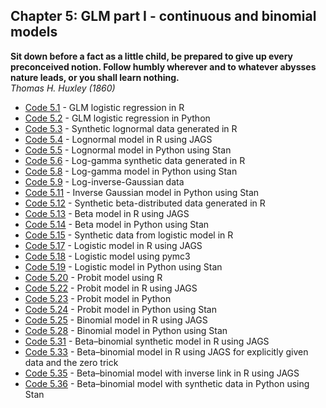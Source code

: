 ## Chapter 5: GLM part I - continuous and binomial models

**Sit down before a fact as a little child, be prepared to give up every preconceived notion. Follow humbly wherever and to whatever abysses nature leads, or you shall learn nothing.**  
*Thomas H. Huxley (1860)*

- [Code 5.1](https://github.com/astrobayes/BMAD/blob/master/chapter_5/code_5.1.R) - GLM logistic regression in R
- [Code 5.2](https://github.com/astrobayes/BMAD/blob/master/chapter_5/code_5.2.py) - GLM logistic regression in Python
- [Code 5.3](https://github.com/astrobayes/BMAD/blob/master/chapter_5/code_5.3.R) - Synthetic lognormal data generated in R
- [Code 5.4](https://github.com/astrobayes/BMAD/blob/master/chapter_5/code_5.4.R) - Lognormal model in R using JAGS
- [Code 5.5](https://github.com/astrobayes/BMAD/blob/master/chapter_5/code_5.5.py) - Lognormal model in Python using Stan
- [Code 5.6](https://github.com/astrobayes/BMAD/blob/master/chapter_5/code_5.6_and_5.7.R) - Log-gamma synthetic data generated in R
- [Code 5.8](https://github.com/astrobayes/BMAD/blob/master/chapter_5/code_5.8.py) - Log-gamma model in Python using Stan
- [Code 5.9](https://github.com/astrobayes/BMAD/blob/master/chapter_5/code_5.9_and_5.10.R) - Log-inverse-Gaussian data
- [Code 5.11](https://github.com/astrobayes/BMAD/blob/master/chapter_5/code_5.11.py) - Inverse Gaussian model in Python using Stan
- [Code 5.12](https://github.com/astrobayes/BMAD/blob/master/chapter_5/code_5.12.R) - Synthetic beta-distributed data generated in R
- [Code 5.13](https://github.com/astrobayes/BMAD/blob/master/chapter_5/code_5.13.R) - Beta model in R using JAGS
- [Code 5.14](https://github.com/astrobayes/BMAD/blob/master/chapter_5/code_5.14.py) - Beta model in Python using Stan
- [Code 5.15](https://github.com/astrobayes/BMAD/blob/master/chapter_5/code_5.15_and_5.16.R) - Synthetic data from logistic model in R
- [Code 5.17](https://github.com/astrobayes/BMAD/blob/master/chapter_5/code_5.17.R) - Logistic model in R using JAGS
- [Code 5.18](https://github.com/astrobayes/BMAD/blob/master/chapter_5/code_5.18.py) - Logistic model using pymc3
- [Code 5.19](https://github.com/astrobayes/BMAD/blob/master/chapter_5/code_5.19.py) - Logistic model in Python using Stan
- [Code 5.20](https://github.com/astrobayes/BMAD/blob/master/chapter_5/code_5.20_and_5.21.R) - Probit model using R
- [Code 5.22](https://github.com/astrobayes/BMAD/blob/master/chapter_5/code_5.22.R) - Probit model in R using JAGS
- [Code 5.23](https://github.com/astrobayes/BMAD/blob/master/chapter_5/code_5.23.py) - Probit model in Python
- [Code 5.24](https://github.com/astrobayes/BMAD/blob/master/chapter_5/code_5.24.py) - Probit model in Python using Stan
- [Code 5.25](https://github.com/astrobayes/BMAD/blob/master/chapter_5/code_5.25_and_5.26.R) - Binomial model in R using JAGS
- [Code 5.28](https://github.com/astrobayes/BMAD/blob/master/chapter_5/code_5.28.py) - Binomial model in Python using Stan
- [Code 5.31](https://github.com/astrobayes/BMAD/blob/master/chapter_5/code_5.31_and_5.32.R) - Beta–binomial synthetic model in R using JAGS
- [Code 5.33](https://github.com/astrobayes/BMAD/blob/master/chapter_5/code_5.33_and_5.34.R) - Beta–binomial model in R using JAGS for explicitly given data and the zero trick
- [Code 5.35](https://github.com/astrobayes/BMAD/blob/master/chapter_5/code_5.35.R) - Beta–binomial model with inverse link in R using JAGS
- [Code 5.36](https://github.com/astrobayes/BMAD/blob/master/chapter_5/code_5.36.py) - Beta–binomial model with synthetic data in Python using Stan

